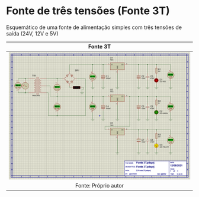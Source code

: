 # Fonte de três tensões (Fonte 3T)

Esquemático de uma fonte de alimentação simples com três tensões de saída (24V, 12V e 5V)

| Fonte 3T |
| :------: |
| ![Esquemático](https://github.com/Kaique-Queiroz/Fonte-3T/blob/main/Fonte_3T.PNG) |
| Fonte: Próprio autor |
